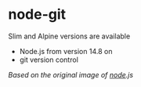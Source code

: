 # node-git

Slim and Alpine versions are available

- Node.js from version 14.8 on
- git version control

_Based on the original image of [node](https://github.com/nodejs/docker-node).js_
